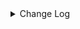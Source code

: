 <details><summary> Change Log </summary>

| Change | Commit | Version |
| --- | --- | --- |
|[Feature][Connector-V2] Support TableSourceFactory/TableSinkFactory on http (#5816)|https://github.com/apache/seatunnel/commit/6f49ec6ead|2.3.4|
|[Feature][Connector-V2][Github] Adding Github Source Connector (#4155)|https://github.com/apache/seatunnel/commit/49d9172b10|2.3.1|

</details>
